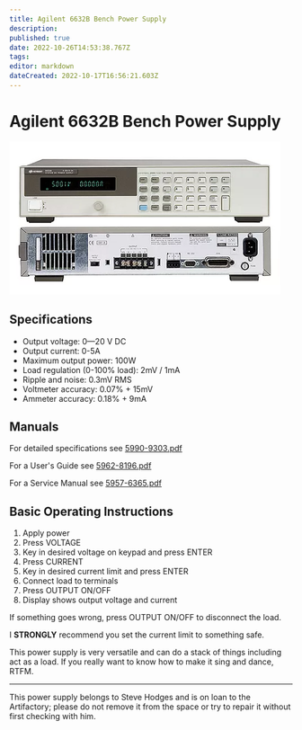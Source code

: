 ```yaml
---
title: Agilent 6632B Bench Power Supply
description: 
published: true
date: 2022-10-26T14:53:38.767Z
tags: 
editor: markdown
dateCreated: 2022-10-17T16:56:21.603Z
---
```


# Agilent 6632B Bench Power Supply

![prod-838596-01.webp](/prod-838596-01.webp)

## Specifications

-   Output voltage: 0—20 V DC
-   Output current: 0-5A
-   Maximum output power: 100W
-   Load regulation (0-100% load): 2mV / 1mA
-   Ripple and noise: 0.3mV RMS
-   Voltmeter accuracy: 0.07% + 15mV
-   Ammeter accuracy: 0.18% + 9mA

## Manuals


For detailed specifications see [5990-9303.pdf](/5990-9303.pdf)

For a User's Guide see [5962-8196.pdf](/5962-8196.pdf)

For a Service Manual see [5957-6365.pdf](/5957-6365.pdf)

## Basic Operating Instructions

1.  Apply power
2.  Press VOLTAGE
3.  Key in desired voltage on keypad and press ENTER
4.  Press CURRENT
5.  Key in desired current limit and press ENTER
6.  Connect load to terminals
7.  Press OUTPUT ON/OFF
8.  Display shows output voltage and current

If something goes wrong, press OUTPUT ON/OFF to disconnect the load.

I **STRONGLY** recommend you set the current limit to something safe.

This power supply is very versatile and can do a stack of things including act as a load. If you really want to know how to make it sing and dance, RTFM.

------------------------------------------------------------------------

This power supply belongs to Steve Hodges and is on loan to the Artifactory; please do not remove it from the space or try to repair it without first checking with him.
